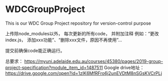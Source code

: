 # WDCGroupProject
This is our WDC Group Project repository for version-control purpose

上传除node_modules以外， 每次更新的所有code， 并附加注释 
			例如：“更改index.js， 添加xxx功能”、“删除xxx文件，原因不再使用”...

提交前确保code能正确运行。

总要求： https://myuni.adelaide.edu.au/courses/45380/pages/2019-group-project-specification?module_item_id=1487511
Google drive地址： https://drive.google.com/open?id=1zlK6MfRFro6j2unEVDtM8nSGsKVCrPLj
